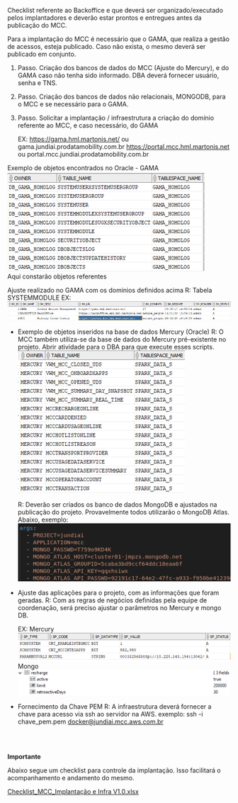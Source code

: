 Checklist referente ao Backoffice e que deverá ser organizado/executado pelos implantadores e deverão estar prontos e entregues antes da publicação do MCC.

Para a implantação do MCC é necessário que o GAMA, que realiza a gestão de acessos, esteja publicado. Caso não exista, o mesmo deverá ser publicado em conjunto. 

1. Passo. 
Criação dos bancos de dados do MCC (Ajuste do Mercury), e do GAMA caso não tenha sido informado.
DBA deverá fornecer usuário, senha e TNS.

2. Passo.
Criação dos bancos de dados não relacionais, MONGODB, para o MCC e se necessário para o GAMA. 

3. Passo. 
Solicitar a implantação / infraestrutura a criação do domínio referente ao MCC, e caso necessário, do GAMA<br>

     EX: https://gama.hml.martonis.net/ ou gama.jundiai.prodatamobility.com.br
         https://portal.mcc.hml.martonis.net ou portal.mcc.jundiai.prodatamobility.com.br<br>
    
Exemplo de objetos encontrados no Oracle - GAMA
     ![image.png](/.attachments/image-d8d4bd98-902e-422f-a963-e9175e77cea4.png)<br>
Aqui constarão objetos referentes 

Ajuste realizado no GAMA com os dominios definidos acima
  R: Tabela SYSTEMMODULE
  EX: ![image.png](/.attachments/image-8ff9907f-a99e-4d05-a22e-bcf4fc4b2185.png)

- Exemplo de objetos inseridos na base de dados Mercury (Oracle)
  R: O MCC também utiliza-se da base de dados do Mercury pré-existente no projeto. Abrir atividade para o DBA para que execute esses scripts.
![image.png](/.attachments/image-fc75a271-8caa-4a7b-b7f0-37e7a529c8d7.png)

   R: Deverão ser criados os banco de dados MongoDB e ajustados na publicação do projeto.
   Provavelmente todos utilizarão o MongoDB Atlas.
   Abaixo, exemplo:
![image.png](/.attachments/image-89f96568-16f6-46b6-a476-dd2efed8398f.png)


- Ajuste das aplicações para o projeto, com as informações que foram geradas.
  R: Com as regras de negócios definidas pela equipe de coordenação, será preciso ajustar o parâmetros no Mercury e mongo DB.

   EX: Mercury![image.png](/.attachments/image-4a0964b8-9cc9-4f03-a421-6c5ce1ff3f99.png)
Mongo
![image.png](/.attachments/image-ad3604bc-eddb-4a80-98f2-5acd1103b289.png)
    

- Fornecimento da Chave PEM
  R: A infraestrutura deverá fornecer a chave para acesso via ssh ao servidor na AWS.
exemplo: ssh -i chave_pem.pem docker@jundiai.mcc.aws.com.br



<BR><BR>

**Importante**

Abaixo segue um checklist para controle da implantação. Isso facilitará o acompanhamento e andamento do mesmo.

[Checklist_MCC_Implantação e Infra V1.0.xlsx](/.attachments/Checklist_MCC_Implantação%20e%20Infra%20V1.0-cdc0e115-e435-433d-a405-9d59b3ccd671.xlsx)
